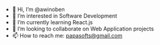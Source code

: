 - 👋 Hi, I’m @awinoben
- 👀 I’m interested in Software Development
- 🌱 I’m currently learning React.js
- 💞️ I’m looking to collaborate on Web Application projects
- 📫 How to reach me: papasofts@gmail.com

<!---
awinoben/awinoben is a ✨ special ✨ repository because its `README.md` (this file) appears on your GitHub profile.
You can click the Preview link to take a look at your changes.
--->
